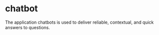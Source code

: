 # chatbot
The application chatbots is used to deliver reliable, contextual, and quick answers to questions.
